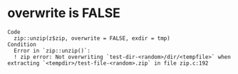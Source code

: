 # overwrite is FALSE

    Code
      zip::unzip(z$zip, overwrite = FALSE, exdir = tmp)
    Condition
      Error in `zip::unzip()`:
      ! zip error: Not overwriting `test-dir-<random>/dir/<tempfile>` when extracting `<tempdir>/test-file-<random>.zip` in file zip.c:192

